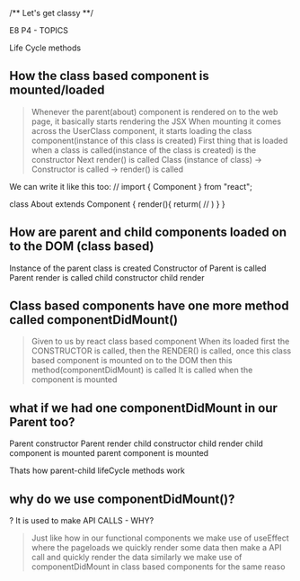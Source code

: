/** Let's get classy **/

E8 P4 - TOPICS

Life Cycle methods

## How the class based component is mounted/loaded

> Whenever the parent(about) component is rendered on to the web page, it basically starts rendering the JSX
> When mounting it comes across the UserClass component, it starts loading the class component(instance of this class is created)
> First thing that is loaded when a class is called(instance of the class is created) is the constructor
> Next render() is called
> Class (instance of class) -> Constructor is called -> render() is called

We can write it like this too:
// import { Component } from "react";

class About extends Component {
render(){
returm(
//
)
}
}

## How are parent and child components loaded on to the DOM (class based)

Instance of the parent class is created
Constructor of Parent is called
Parent render is called
child constructor
child render

## Class based components have one more method called componentDidMount()

> Given to us by react class based component
> When its loaded first the CONSTRUCTOR is called, then the RENDER() is called, once this class based component is mounted on to the DOM then this method(componentDidMount) is called
> It is called when the component is mounted

## what if we had one componentDidMount in our Parent too?

Parent constructor
Parent render
child constructor
child render
child component is mounted
parent component is mounted

Thats how parent-child lifeCycle methods work

## why do we use componentDidMount()?

? It is used to make API CALLS - WHY?

> Just like how in our functional components we make use of useEffect where the pageloads we quickly render some data then make a API call and quickly render the data similarly we make use of componentDidMount in class based components for the same reaso
